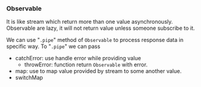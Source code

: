 ### Observable
It is like stream which return more than one value asynchronously.
Observable are lazy, it will not return value unless someone subscribe to it.
          
We can use "`.pipe`" method of `Observable` to process response data in specific way. 
To "`.pipe`" we can pass
- catchError: use handle error while providing value
	- throwError: function return `Observable` with error.
 - map: use to map value provided by stream to some another value.
 - switchMap


